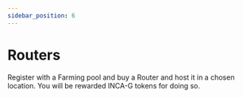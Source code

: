 ```yaml
---
sidebar_position: 6
---
```


# Routers

Register with a Farming pool and buy a Router and host it in a chosen location. You will be rewarded INCA-G tokens for doing so.